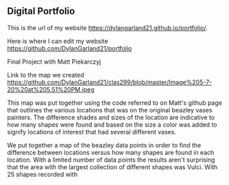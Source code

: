 ## Digital Portfolio

This is the url of my website https://dylangarland21.github.io/portfolio/. 

Here is where I can edit my website https://github.com/DylanGarland21/portfolio

Final Project with Matt Piekarczyj

Link to the map we created https://github.com/DylanGarland21/clas299/blob/master/Image%205-7-20%20at%205.51%20PM.jpeg

This map was put together using the code referred to on Matt's github page that outlines the various locations that was on the original beazley vases painters. The difference shades and sizes of the location are indicative to how many shapes were found and based on the size a color was added to signify locations of interest that had several different vases. 

We put together a map of the beazley data points in order to find the difference between locations versus how many shapes are found in each location. With a limited number of data points the results aren't surprising that the area with the largest collection of different shapes was Vulci. With 25 shapes recorded with 
